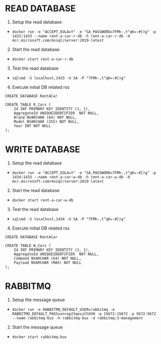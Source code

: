 # READ DATABASE

1. Setup the read database 

* `docker run -e "ACCEPT_EULA=Y" -e "SA_PASSWORD=7FMh-,t^qK=:#})g" -p 1433:1433 --name rent-a-car-r-db -h rent-a-car-r-db -d mcr.microsoft.com/mssql/server:2019-latest`

2. Start the read database

* `docker start rent-a-car-r-db`

3. Test the read database

* `sqlcmd -S localhost,1433 -U SA -P "7FMh-,t^qK=:#})g"`

4. Execute initial DB related rss

```
CREATE DATABASE RentACar

CREATE TABLE R_Cars (
    Id INT PRIMARY KEY IDENTITY (1, 1),
    AggregateId UNIQUEIDENTIFIER  NOT NULL,
    Brand NVARCHAR (64) NOT NULL,
    Model NVARCHAR (255) NOT NULL,
    Year INT NOT NULL
);
```


# WRITE DATABASE

1. Setup the read database 

* `docker run -e "ACCEPT_EULA=Y" -e "SA_PASSWORD=7FMh-,t^qK=:#})g" -p 1434:1433 --name rent-a-car-w-db -h rent-a-car-w-db -d mcr.microsoft.com/mssql/server:2019-latest`

2. Start the read database

* `docker start rent-a-car-w-db`

3. Test the read database

* `sqlcmd -S localhost,1434 -U SA -P "7FMh-,t^qK=:#})g"`

4. Execute initial DB related rss

```
CREATE DATABASE RentACar

CREATE TABLE W_Cars (
    Id INT PRIMARY KEY IDENTITY (1, 1),
    AggregateId UNIQUEIDENTIFIER  NOT NULL,
    Command NVARCHAR (64) NOT NULL,
    Payload NVARCHAR (MAX) NOT NULL
);
```


# RABBITMQ

1. Setup the message queue

* `docker run -e RABBITMQ_DEFAULT_USER=rabbitmq -e RABBITMQ_DEFAULT_PASS=xnrep23qeszChXVH -p 15672:15672 -p 5672:5672 --name rabbitmq-bus -h rabbitmq-bus -d rabbitmq:3-management`

2. Start the message queue

* `docker start rabbitmq-bus`

